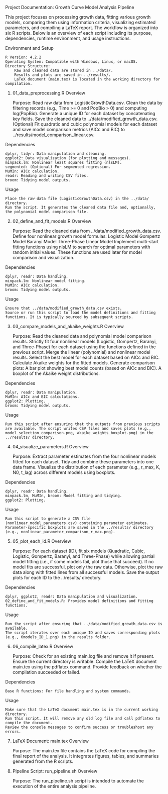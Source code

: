 Project Documentation: Growth Curve Model Analysis Pipeline

This project focuses on processing growth data, fitting various growth models, comparing them using information criteria, visualizing estimated parameters, and compiling a LaTeX report. The workflow is organized into six R scripts. Below is an overview of each script including its purpose, dependencies, runtime environment, and usage instructions.

Environment and Setup

    R Version: 4.2.2
    Operating System: Compatible with Windows, Linux, or macOS.
    Directory Structure:
        Raw and cleaned data are stored in ../data/.
        Results and plots are saved in ../results/.
        LaTeX document (main.tex) is located in the working directory for compilation.


1. 01_data_preprocessing.R
Overview

    Purpose:
        Read raw data from LogisticGrowthData.csv.
        Clean the data by filtering records (e.g., Time >= 0 and PopBio > 0) and computing log(PopBio).
        Generate a unique ID for each dataset by concatenating key fields.
        Save the cleaned data to ../data/modified_growth_data.csv.
        (Optional) Fit quadratic and cubic polynomial models for each dataset and save model comparison metrics (AICc and BIC) to ../results/model_comparison_linear.csv.

Dependencies

    dplyr, tidyr: Data manipulation and cleaning.
    ggplot2: Data visualization (for plotting and messages).
    minpack.lm: Nonlinear least squares fitting (nlsLM).
    segmented: (Optional) For segmented regression.
    MuMIn: AICc calculation.
    readr: Reading and writing CSV files.
    broom: Tidying model outputs.

Usage

    Place the raw data file (LogisticGrowthData.csv) in the ../data/ directory.
    Run the script. It generates the cleaned data file and, optionally, the polynomial model comparison file.

2. 02_define_and_fit_models.R
Overview

    Purpose:
        Read the cleaned data from ../data/modified_growth_data.csv.
        Define four nonlinear growth model formulas:
            Logistic Model
            Gompertz Model
            Baranyi Model
            Three-Phase Linear Model
        Implement multi-start fitting functions using nlsLM to search for optimal parameters with random initial values.
        These functions are used later for model comparison and visualization.

Dependencies

    dplyr, readr: Data handling.
    minpack.lm: Nonlinear model fitting.
    MuMIn: AICc calculation.
    broom: Tidying model outputs.

Usage

    Ensure that ../data/modified_growth_data.csv exists.
    Source or run this script to load the model definitions and fitting functions. It is typically sourced by subsequent scripts.

3. 03_compare_models_and_akaike_weights.R
Overview

    Purpose:
        Read the cleaned data and polynomial model comparison results.
        Strictly fit four nonlinear models (Logistic, Gompertz, Baranyi, and Three-Phase) for each dataset using the functions defined in the previous script.
        Merge the linear (polynomial) and nonlinear model results.
        Select the best model for each dataset based on AICc and BIC.
        Calculate Akaike weights for the fitted models.
        Generate comparison plots:
            A bar plot showing best model counts (based on AICc and BIC).
            A boxplot of the Akaike weight distributions.

Dependencies

    dplyr, readr: Data manipulation.
    MuMIn: AICc and BIC calculations.
    ggplot2: Plotting.
    broom: Tidying model outputs.

Usage

    Run this script after ensuring that the outputs from previous scripts are available. The script writes CSV files and saves plots (e.g., model_selection_comparison.png, akaike_weights_boxplot.png) in the ../results/ directory.

4. 04_visualize_parameters.R
Overview

    Purpose:
        Extract parameter estimates from the four nonlinear models fitted for each dataset.
        Tidy and combine these parameters into one data frame.
        Visualize the distribution of each parameter (e.g., r_max, K, N0, t_lag) across different models using boxplots.

Dependencies

    dplyr, readr: Data handling.
    minpack.lm, MuMIn, broom: Model fitting and tidying.
    ggplot2: Plotting.

Usage

    Run this script to generate a CSV file (nonlinear_model_parameters.csv) containing parameter estimates.
    Parameter-specific boxplots are saved in the ../results/ directory (e.g., nonlinear_parameter_comparison_r_max.png).

5. 05_plot_each_id.R
Overview

    Purpose:
        For each dataset (ID), fit six models (Quadratic, Cubic, Logistic, Gompertz, Baranyi, and Three-Phase) while allowing partial model fitting (i.e., if some models fail, plot those that succeed).
        If no model fits are successful, plot only the raw data.
        Otherwise, plot the raw data along with fitted lines from all successful models.
        Save the output plots for each ID to the ../results/ directory.

Dependencies

    dplyr, ggplot2, readr: Data manipulation and visualization.
    02_define_and_fit_models.R: Provides model definitions and fitting functions.

Usage

    Run the script after ensuring that ../data/modified_growth_data.csv is available.
    The script iterates over each unique ID and saves corresponding plots (e.g., 6models_ID_1.png) in the results folder.

6. 06_compile_latex.R
Overview

    Purpose:
        Check for an existing main.log file and remove it if present.
        Ensure the current directory is writable.
        Compile the LaTeX document main.tex using the pdflatex command.
        Provide feedback on whether the compilation succeeded or failed.

Dependencies

    Base R functions: For file handling and system commands.

Usage

    Make sure that the LaTeX document main.tex is in the current working directory.
    Run this script. It will remove any old log file and call pdflatex to compile the document.
    Review the console messages to confirm success or troubleshoot any errors.

7. LaTeX Document: main.tex
Overview

    Purpose:
        The main.tex file contains the LaTeX code for compiling the final report of the analysis.
        It integrates figures, tables, and summaries generated from the R scripts.

8. Pipeline Script: run_pipeline.sh
Overview

    Purpose:
        The run_pipeline.sh script is intended to automate the execution of the entire analysis pipeline.

